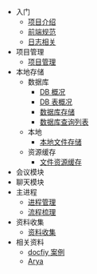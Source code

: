 <!-- - [首页](/)
- [目录](/router/)
- [笔记](/note/)
- [makedown](/makedown/)
- [未分类](/note/Stock/)
  - [每日一题](/note/)
  - [WIKI](/wiki/)
- Getting started

  - [Quick start](quickstart.md)
  - [Writing more pages](more-pages.md)
  - [Custom navbar](custom-navbar.md)
  - [Cover page](cover.md) -->

- 入门
  - [项目介绍](/notes/入门/项目介绍)
  - [前端规范](/notes/入门/前端规范)
  - [日志相关](/notes/入门/日志相关)
- 项目管理
  - [项目管理](/notes/项目管理/)
- 本地存储
  - 数据库
    - [DB 概况](/notes/本地存储/DB概况)
    - [DB 表概况](/notes/本地存储/DB表概况)
    - [数据库存储](/notes/本地存储/数据库存储)
    - [数据库查询列表](/notes/本地存储/数据库查询列表)
  - 本地
    - [本地文件存储](/notes/本地存储/本地文件存储)
  - 资源缓存
    - [文件资源缓存](/notes/本地存储/文件资源缓存)
- 会议模块
- 聊天模块
- 主进程
  - [进程管理](/notes/主进程/进程管理)
  - [流程梳理](/notes/主进程/流程梳理)
- 资料收集
  - [资料收集](/notes/资料收集/)
- 相关资料
  - [docfiy 案例](/notes/相关资料/docfiy案例)
  - [Arya](/notes/相关资料/Arya)
